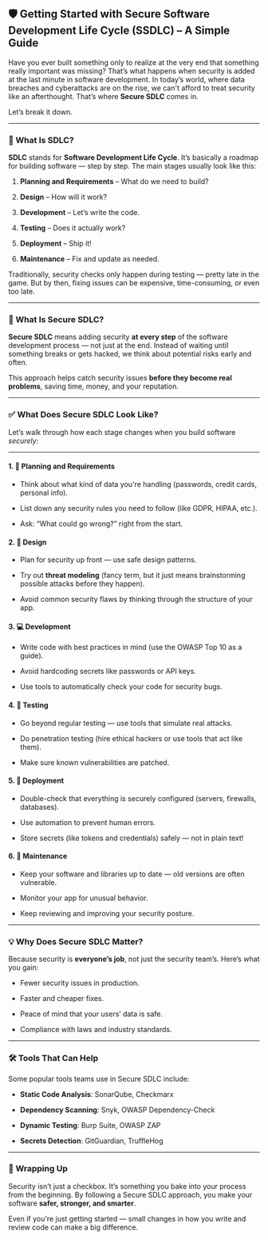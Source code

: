 ## 🛡️ Getting Started with Secure Software Development Life Cycle (SSDLC)  – A Simple Guide

Have you ever built something only to realize at the very end that something really important was missing? That’s what happens when security is added at the last minute in software development. In today’s world, where data breaches and cyberattacks are on the rise, we can't afford to treat security like an afterthought. That’s where **Secure SDLC** comes in.

Let’s break it down.

---

### 🔄 What Is SDLC?

**SDLC** stands for **Software Development Life Cycle**. It’s basically a roadmap for building software — step by step. The main stages usually look like this:

1. **Planning and Requirements** – What do we need to build?
    
2. **Design** – How will it work?
    
3. **Development** – Let’s write the code.
    
4. **Testing** – Does it actually work?
    
5. **Deployment** – Ship it!
    
6. **Maintenance** – Fix and update as needed.
    

Traditionally, security checks only happen during testing — pretty late in the game. But by then, fixing issues can be expensive, time-consuming, or even too late.

---

### 🔐 What Is Secure SDLC?

**Secure SDLC** means adding security **at every step** of the software development process — not just at the end. Instead of waiting until something breaks or gets hacked, we think about potential risks early and often.

This approach helps catch security issues **before they become real problems**, saving time, money, and your reputation.

---

### ✅ What Does Secure SDLC Look Like?

Let’s walk through how each stage changes when you build software _securely_:

---

#### 1. 📝 **Planning and Requirements**

- Think about what kind of data you're handling (passwords, credit cards, personal info).
    
- List down any security rules you need to follow (like GDPR, HIPAA, etc.).
    
- Ask: “What could go wrong?” right from the start.
    

#### 2. 🧠 **Design**

- Plan for security up front — use safe design patterns.
    
- Try out **threat modeling** (fancy term, but it just means brainstorming possible attacks before they happen).
    
- Avoid common security flaws by thinking through the structure of your app.
    

#### 3. 💻 **Development**

- Write code with best practices in mind (use the OWASP Top 10 as a guide).
    
- Avoid hardcoding secrets like passwords or API keys.
    
- Use tools to automatically check your code for security bugs.
    

#### 4. 🧪 **Testing**

- Go beyond regular testing — use tools that simulate real attacks.
    
- Do penetration testing (hire ethical hackers or use tools that act like them).
    
- Make sure known vulnerabilities are patched.
    

#### 5. 🚀 **Deployment**

- Double-check that everything is securely configured (servers, firewalls, databases).
    
- Use automation to prevent human errors.
    
- Store secrets (like tokens and credentials) safely — not in plain text!
    

#### 6. 🔁 **Maintenance**

- Keep your software and libraries up to date — old versions are often vulnerable.
    
- Monitor your app for unusual behavior.
    
- Keep reviewing and improving your security posture.
    

---

### 💡 Why Does Secure SDLC Matter?

Because security is **everyone’s job**, not just the security team’s. Here’s what you gain:

- Fewer security issues in production.
    
- Faster and cheaper fixes.
    
- Peace of mind that your users’ data is safe.
    
- Compliance with laws and industry standards.
    

---

### 🛠️ Tools That Can Help

Some popular tools teams use in Secure SDLC include:

- **Static Code Analysis**: SonarQube, Checkmarx
    
- **Dependency Scanning**: Snyk, OWASP Dependency-Check
    
- **Dynamic Testing**: Burp Suite, OWASP ZAP
    
- **Secrets Detection**: GitGuardian, TruffleHog
    

---

### 🙌 Wrapping Up

Security isn’t just a checkbox. It’s something you bake into your process from the beginning. By following a Secure SDLC approach, you make your software **safer, stronger, and smarter**.

Even if you're just getting started — small changes in how you write and review code can make a big difference.



